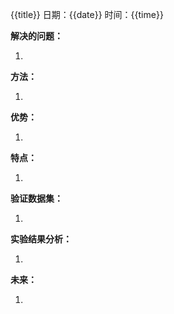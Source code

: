  {{title}}
日期：{{date}}  时间：{{time}}

**解决的问题：**

1. 

**方法：**

1. 

**优势：**

1. 

**特点：**

1. 

**验证数据集：**

1. 

**实验结果分析：**

1. 

**未来：**

1. 
